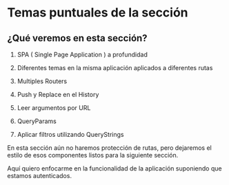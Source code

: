 # Temas puntuales de la sección

## ¿Qué veremos en esta sección?

1. SPA ( Single Page Application ) a profundidad

2. Diferentes temas en la misma aplicación aplicados a diferentes rutas

3. Multiples Routers

4. Push y Replace en el History

5. Leer argumentos por URL

6. QueryParams

7. Aplicar filtros utilizando QueryStrings

En esta sección aún no haremos protección de rutas, pero dejaremos el estilo de esos componentes listos para la siguiente sección.

Aquí quiero enfocarme en la funcionalidad de la aplicación suponiendo que estamos autenticados.